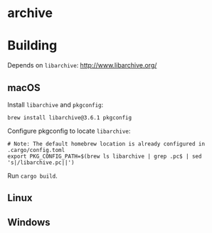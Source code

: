 # archive

# Building

Depends on `libarchive`: http://www.libarchive.org/

## macOS

Install `libarchive` and `pkgconfig`:
```shell
brew install libarchive@3.6.1 pkgconfig
```

Configure pkgconfig to locate `libarchive`:
```shell
# Note: The default homebrew location is already configured in .cargo/config.toml
export PKG_CONFIG_PATH=$(brew ls libarchive | grep .pc$ | sed 's|/libarchive.pc||')
```

Run `cargo build`.

## Linux



## Windows
